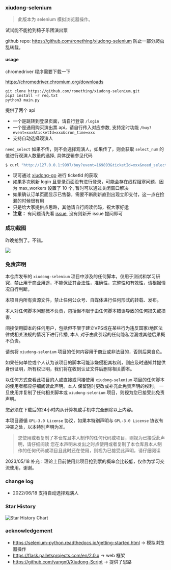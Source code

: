### xiudong-selenium

> 此版本为 selenium 模拟浏览器操作。

试试能不能抢到椅子乐团演出票

github repo: https://github.com/ronething/xiudong-selenium 防止一部分爬虫乱转载。

#### usage

chromedriver 程序需要下载一下

https://chromedriver.chromium.org/downloads

```
git clone https://github.com/ronething/xiudong-selenium.git
pip3 install -r req.txt
python3 main.py
```

提供了两个 api

- 一个是跳转到登录页面，请自行登录 `/login`
- 一个是通用购买演出票 api，请自行传入对应参数, 支持定时功能 `/buy?event=xxx&ticketId=xxx&cron_time=xxx`
- 支持自动选择观演人 

`need_select` 如果不传，则不会选择观演人，如果传了，则会获取 `select_num` 的值进行观演人数量的选择, 具体逻辑参见代码
 
```sh
$ curl "http://127.0.0.1:9997/buy?event=169893&ticketId=xxx&need_select=True&ticketNum=1&select_num=1"
```

- 现可通过 [xiudong-go](https://github.com/ronething/xiudong-go) 进行 ticketId 的获取
- 如果多次刷新 login 且登录页面没有进行登录，可能会存在线程阻塞问题，因为 max_workers 设置了 10 个, 暂时可以通过关闭窗口解决
- 如果确认订单页面显示已售罄，需要不断刷新直到出现立即支付，这一点在捡漏的时候很有用
- 只是给大家提供点思路，其他请自行阅读代码，祝大家好运
- **注意：** 有问题请先看 [issue](https://github.com/ronething/xiudong-selenium/issues?q=is%3Aissue), 没有则新开 issue 提问即可

### 成功截图

昨晚抢到了。不错。

![](./img/chairs.png)

### 免责声明

本仓库发布的 `xiudong-selenium` 项目中涉及的任何脚本，仅用于测试和学习研究，禁止用于商业用途，不能保证其合法性，准确性，完整性和有效性，请根据情况自行判断。

本项目内所有资源文件，禁止任何公众号、自媒体进行任何形式的转载、发布。

本人对任何脚本问题概不负责，包括但不限于由任何脚本错误导致的任何损失或损害.

间接使用脚本的任何用户，包括但不限于建立VPS或在某些行为违反国家/地区法律或相关法规的情况下进行传播, 本人 对于由此引起的任何隐私泄漏或其他后果概不负责。

请勿将 `xiudong-selenium` 项目的任何内容用于商业或非法目的，否则后果自负。

如果任何单位或个人认为该项目的脚本可能涉嫌侵犯其权利，则应及时通知并提供身份证明，所有权证明，我们将在收到认证文件后删除相关脚本。

以任何方式查看此项目的人或直接或间接使用 `xiudong-selenium` 项目的任何脚本的使用者都应仔细阅读此声明。本人 保留随时更改或补充此免责声明的权利。
一旦使用并复制了任何相关脚本或 `xiudong-selenium` 项目，则视为您已接受此免责声明。

您必须在下载后的24小时内从计算机或手机中完全删除以上内容。

本项目遵循 `GPL-3.0 License` 协议，如果本特别声明与 `GPL-3.0 License` 协议有冲突之处，以本特别声明为准。

> 您使用或者复制了本仓库且本人制作的任何代码或项目，则视为已接受此声明，请仔细阅读
您在本声明未发出之时点使用或者复制了本仓库且本人制作的任何代码或项目且此时还在使用，则视为已接受此声明，请仔细阅读

2023/05/18 补充：理论上目前使用此项目抢到票的概率会比较低，仅作为学习交流使用，谢谢。

### change log

- 2022/06/18 支持自动选择观演人

### Star History

![Star History Chart](https://api.star-history.com/svg?repos=ronething/xiudong-selenium&type=Date)

### acknowledgement

- https://selenium-python.readthedocs.io/getting-started.html -> 模拟浏览器操作
- https://flask.palletsprojects.com/en/2.0.x -> web 框架
- https://github.com/yangn0/Xiudong-Script -> 提供了思路
